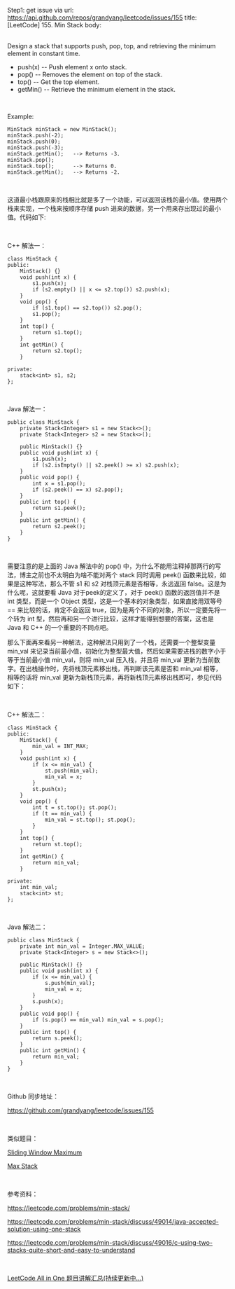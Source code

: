 Step1: get issue via url: https://api.github.com/repos/grandyang/leetcode/issues/155 
 title:[LeetCode] 155. Min Stack 
 body:  
  

Design a stack that supports push, pop, top, and retrieving the minimum element in constant time.

  * push(x) -- Push element x onto stack.
  * pop() -- Removes the element on top of the stack.
  * top() -- Get the top element.
  * getMin() -- Retrieve the minimum element in the stack.



 

Example:
    
    
    MinStack minStack = new MinStack();
    minStack.push(-2);
    minStack.push(0);
    minStack.push(-3);
    minStack.getMin();   --> Returns -3.
    minStack.pop();
    minStack.top();      --> Returns 0.
    minStack.getMin();   --> Returns -2.

 

这道最小栈跟原来的栈相比就是多了一个功能，可以返回该栈的最小值。使用两个栈来实现，一个栈来按顺序存储 push 进来的数据，另一个用来存出现过的最小值。代码如下:

 

C++ 解法一： 
    
    
    class MinStack {
    public:
        MinStack() {}    
        void push(int x) {
            s1.push(x);
            if (s2.empty() || x <= s2.top()) s2.push(x);
        }    
        void pop() {
            if (s1.top() == s2.top()) s2.pop();
            s1.pop();
        }  
        int top() {
            return s1.top();
        }    
        int getMin() {
            return s2.top();
        }
        
    private:
        stack<int> s1, s2;
    };

 

Java 解法一：
    
    
    public class MinStack {
        private Stack<Integer> s1 = new Stack<>();
        private Stack<Integer> s2 = new Stack<>();
        
        public MinStack() {}  
        public void push(int x) {
            s1.push(x);
            if (s2.isEmpty() || s2.peek() >= x) s2.push(x);
        }
        public void pop() {
            int x = s1.pop();
            if (s2.peek() == x) s2.pop();
        }   
        public int top() {
            return s1.peek();
        }  
        public int getMin() {
            return s2.peek();
        }
    }

 

需要注意的是上面的 Java 解法中的 pop() 中，为什么不能用注释掉那两行的写法，博主之前也不太明白为啥不能对两个 stack 同时调用 peek() 函数来比较，如果是这种写法，那么不管 s1 和 s2 对栈顶元素是否相等，永远返回 false。这是为什么呢，这就要看 Java 对于peek的定义了，对于 peek() 函数的返回值并不是 int 类型，而是一个 Object 类型，这是一个基本的对象类型，如果直接用双等号 == 来比较的话，肯定不会返回 true，因为是两个不同的对象，所以一定要先将一个转为 int 型，然后再和另一个进行比较，这样才能得到想要的答案，这也是 Java 和 C++ 的一个重要的不同点吧。

那么下面再来看另一种解法，这种解法只用到了一个栈，还需要一个整型变量 min_val 来记录当前最小值，初始化为整型最大值，然后如果需要进栈的数字小于等于当前最小值 min_val，则将 min_val 压入栈，并且将 min_val 更新为当前数字。在出栈操作时，先将栈顶元素移出栈，再判断该元素是否和 min_val 相等，相等的话将 min_val 更新为新栈顶元素，再将新栈顶元素移出栈即可，参见代码如下：

 

C++ 解法二： 
    
    
    class MinStack {
    public:
        MinStack() {
            min_val = INT_MAX;
        }  
        void push(int x) {
            if (x <= min_val) {
                st.push(min_val);
                min_val = x;
            }
            st.push(x);
        }   
        void pop() {
            int t = st.top(); st.pop();
            if (t == min_val) {
                min_val = st.top(); st.pop();
            }
        }  
        int top() {
            return st.top();
        }    
        int getMin() {
            return min_val;
        }  
    
    private:
        int min_val;
        stack<int> st;
    };

 

Java 解法二：
    
    
    public class MinStack {
        private int min_val = Integer.MAX_VALUE;
        private Stack<Integer> s = new Stack<>();
        
        public MinStack() {}  
        public void push(int x) {
            if (x <= min_val) {
                s.push(min_val);
                min_val = x;
            }
            s.push(x);
        }    
        public void pop() {
            if (s.pop() == min_val) min_val = s.pop();
        }   
        public int top() {
            return s.peek();
        }    
        public int getMin() {
            return min_val;
        }
    }

 

Github 同步地址：

<https://github.com/grandyang/leetcode/issues/155>

 

类似题目：

[Sliding Window Maximum](http://www.cnblogs.com/grandyang/p/4656517.html)

[Max Stack](http://www.cnblogs.com/grandyang/p/7823424.html)

 

参考资料：

<https://leetcode.com/problems/min-stack/>

<https://leetcode.com/problems/min-stack/discuss/49014/java-accepted-solution-using-one-stack>

<https://leetcode.com/problems/min-stack/discuss/49016/c-using-two-stacks-quite-short-and-easy-to-understand>

 

[LeetCode All in One 题目讲解汇总(持续更新中...)](http://www.cnblogs.com/grandyang/p/4606334.html)
